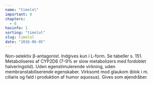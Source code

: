 ```yaml
---
name: "timolol"
important: 0
chapters:
  - 8
hasinfo: 1
sorting: "timolol"
slug: timolol
date: "2016-06-05"
---
```


Non-selektiv β-antagonist. Indgives kun i L-form. Se tabeller s. 151.
Metaboliseres af CYP2D6 (7-9% er slow metabolizers med fordoblet halveringstid).
Uden egenstimulerende virkning, uden membranstabiliserende egenskaber. Virksomt
mod glaukom (blok i m. ciliaris og fald i produktion af humor aquosus). Gives
som øjendråber.
